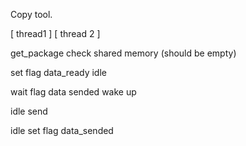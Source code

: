 Copy tool.

[  thread1   ]            [  thread 2  ]

get_package                 check shared memory (should be empty)

set flag data_ready         idle

wait flag data sended      wake up

idle                        send

idle                        set flag data_sended